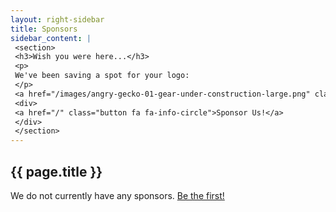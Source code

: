 ```yaml
---
layout: right-sidebar
title: Sponsors
sidebar_content: |
 <section>
 <h3>Wish you were here...</h3>
 <p>
 We've been saving a spot for your logo:
 </p>
 <a href="/images/angry-gecko-01-gear-under-construction-large.png" class="image image-full" data-lighter><img src="/images/angry-gecko-01-gear-under-construction.jpg" alt="Gear Under Construction" /></a>
 <div>
 <a href="/" class="button fa fa-info-circle">Sponsor Us!</a>
 </div>
 </section>
---
```

<h2>{{ page.title }}</h2>

We do not currently have any sponsors. [Be the first!](/contact/)